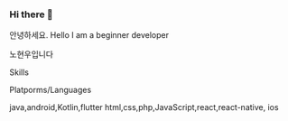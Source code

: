 ### Hi there 👋
안녕하세요.
Hello I am a beginner developer

노현우입니다

Skills

Platporms/Languages

java,android,Kotlin,flutter
html,css,php,JavaScript,react,react-native, 
ios


